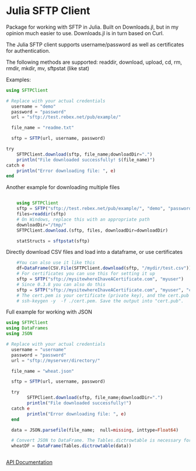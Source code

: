 # Julia SFTP Client 
Package for working with SFTP in Julia. Built on Downloads.jl, but in my opinion much easier to use. Downloads.jl is in turn based on Curl. 

The Julia SFTP client supports username/password as well as certificates for authentication. 

The following methods are supported: readdir, download, upload, cd, rm, rmdir, mkdir, mv, sftpstat (like stat)
 

Examples:

```julia
using SFTPClient

# Replace with your actual credentials
  username = "demo"
  password = "password"
  url = "sftp://test.rebex.net/pub/example/"

  file_name = "readme.txt"

  sftp = SFTP(url, username, password)

try
    SFTPClient.download(sftp, file_name;downloadDir=".")
    println("File downloaded successfully! $(file_name)")
catch e
    println("Error downloading file: ", e)
end

```
Another example for downloading multiple files

```julia

    using SFTPClient
    sftp = SFTP("sftp://test.rebex.net/pub/example/", "demo", "password")
    files=readdir(sftp)
    # On Windows, replace this with an appropriate path
    downloadDir="/tmp/"
    SFTPClient.download.(sftp, files, downloadDir=downloadDir)

    statStructs = sftpstat(sftp)

```
   
Directly download CSV files and load into a dataframe, or use certificates
    
```julia
    #You can also use it like this
    df=DataFrame(CSV.File(SFTPClient.download(sftp, "/mydir/test.csv")))
    # For certificates you can use this for setting it up
    sftp = SFTP("sftp://mysitewhereIhaveACertificate.com", "myuser")
    # Since 0.3.8 you can also do this
    sftp = SFTP("sftp://mysitewhereIhaveACertificate.com", "myuser", "cert.pub", "cert.pem") # Assumes cert.pub and cert.pem is in your current path
    # The cert.pem is your certificate (private key), and the cert.pub can be obtained from the private key.
    # ssh-keygen -y  -f ./cert.pem. Save the output into "cert.pub". 

```

Full example for working with JSON

```julia
using SFTPClient
using DataFrames
using JSON

# Replace with your actual credentials
  username = "username"
  password = "password"
  url = "sftp://myserver/directory/"

  file_name = "wheat.json"

  sftp = SFTP(url, username, password)

  try
        SFTPClient.download(sftp, file_name;downloadDir=".")
        println("File downloaded successfully!")
  catch e
        println("Error downloading file: ", e)
  end

  data = JSON.parsefile(file_name;  null=missing, inttype=Float64)

  # Convert JSON to DataFrame. The Tables.dictrowtable is necessary for any data which does not have fields for all data. 
  wheatDF = DataFrame(Tables.dictrowtable(data))



```



[API Documentation](https://stensmo.github.io/SFTPClient.jl/stable/reference/)




